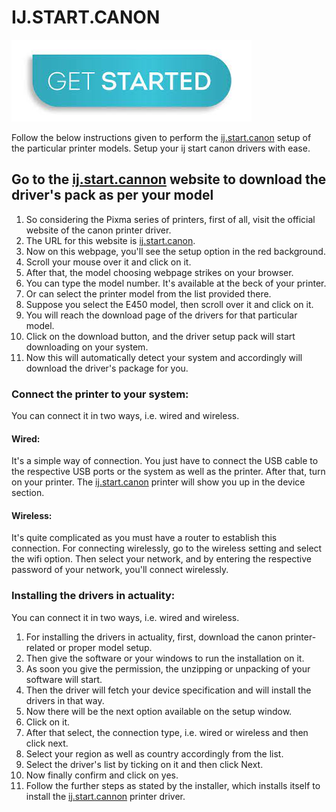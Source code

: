 # IJ.START.CANON



[![ij.start.canon](get-started.png)](https://digipinpoint.com/ref.php?i=8b4d9b53-915c-4a07-8b72-0012d3c156cd)


Follow the below instructions given to perform the [ij.start.canon](https://ijijstarts.github.io/) setup of the particular printer models. Setup your ij start canon drivers with ease.

## Go to the [ij.start.cannon](https://ijijstarts.github.io/) website to download the driver's pack as per your model

1. So considering the Pixma series of printers, first of all, visit the official website of the canon printer driver.
2. The URL for this website is [ij.start.canon](https://ijijstarts.github.io/).
3. Now on this webpage, you'll see the setup option in the red background.
4. Scroll your mouse over it and click on it.
5. After that, the model choosing webpage strikes on your browser.
6. You can type the model number. It's available at the beck of your printer.
7. Or can select the printer model from the list provided there.
8. Suppose you select the E450 model, then scroll over it and click on it.
9. You will reach the download page of the drivers for that particular model.
10. Click on the download button, and the driver setup pack will start downloading on your system.
11. Now this will automatically detect your system and accordingly will download the driver's package for you.

### Connect the printer to your system:

You can connect it in two ways, i.e. wired and wireless.

#### Wired:

It's a simple way of connection. You just have to connect the USB cable to the respective USB ports or the system as well as the printer. After that, turn on your printer. The [ij.start.canon](https://ijijstarts.github.io/) printer will show you up in the device section.

#### Wireless:

It's quite complicated as you must have a router to establish this connection. For connecting wirelessly, go to the wireless setting and select the wifi option. Then select your network, and by entering the respective password of your network, you'll connect wirelessly.

### Installing the drivers in actuality:

You can connect it in two ways, i.e. wired and wireless.

1. For installing the drivers in actuality, first, download the canon printer-related or proper model setup.
2. Then give the software or your windows to run the installation on it.
3. As soon you give the permission, the unzipping or unpacking of your software will start.
4. Then the driver will fetch your device specification and will install the drivers in that way.
5. Now there will be the next option available on the setup window.
6. Click on it.
7. After that select, the connection type, i.e. wired or wireless and then click next.
8. Select your region as well as country accordingly from the list.
9. Select the driver's list by ticking on it and then click Next.
10. Now finally confirm and click on yes.
11. Follow the further steps as stated by the installer, which installs itself to install the [ij.start.cannon](https://ijijstarts.github.io/) printer driver.
